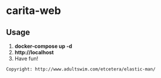 # carita-web
## Usage
1. **docker-compose up -d**
2. **http://localhost** 
3. Have fun!

`Copyright: http://www.adultswim.com/etcetera/elastic-man/`